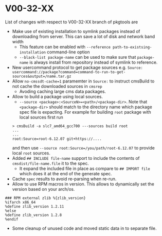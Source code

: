 V00-32-XX
=========

List of changes with respect to V00-32-XX branch of pkgtools are
 
- Make use of existing installation to symlink packages instead of downloading from server. This can save a lot of disk and network band width
  - This feature can be enabled with `--reference path-to-existsing-installation` command-line option
  - `--black-list package-name` can be used to make sure that `package-name` is always install from repository instead of symlink to reference.
- New usercommand protocol to get package sources e.g. `Source: usercommand://package?command=command-to-run-to-get-sources&output=/name.tar.gz`
- Allow `no-cmssdt-cache=1` paramemter in `Source:` to instruct cmsBuild to not cache the downloaded sources in `cmsrep`
  - Avoding caching large cms data packages.
- Allow to build a package using local sources.
  - `--source <package>:<SourceN>=<path>/<package-dir>`. Note that `<package-dir>` should match to the directory name which package spec file is expacting. For example for building `root` package with local sources first run
  ```
  > cmsBuild -a slc7_amd64_gcc700 ---sources build root
  ...
  ...
  root:Source=root-6.12.07 git+https://....
  ```
  and then use `--source root:Source=/you/path/root-6.12.07` to provide local `root` sources.
- Added `## INCLUDE file-name` support to include the contents of `cmsdist/file-name.file` it to the spec.
  - It expand the included file in place as compare to `## IMPORT file` which does it at the end of the generate spec.
- Cache `spec` results to avoid re-parsing when re-run. 
- Allow to use RPM macros in version. This allows to dynamically set the version based on your arch/os.
```
### RPM external zlib %{zlib_version}
%ifarch x86_64
%define zlib_version 1.2.11
%else
%define zlib_version 1.2.8
%endif
```
- Some cleanup of unused code and moved static data in to separate file.
